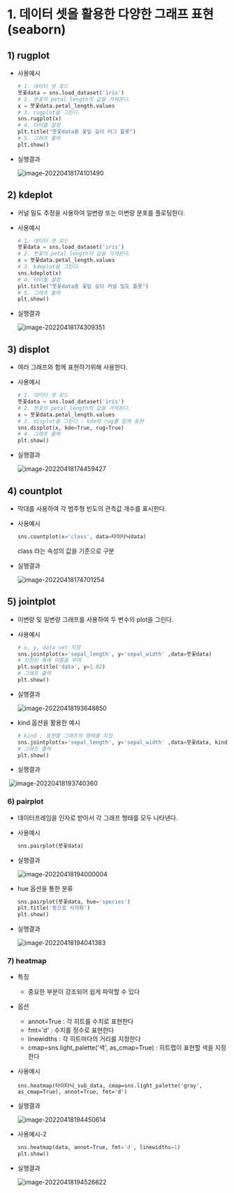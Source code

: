 # 1. 데이터 셋을 활용한 다양한 그래프 표현(seaborn)

## 1) rugplot

- 사용예시

  ```python
  # 1. 데이터 셋 로드
  붓꽃data = sns.load_dataset('iris')
  # 2. 붓꽃의 petal_length의 값을 가져온다.
  x = 붓꽃data.petal_length.values
  # 3. rugplot을 그린다.
  sns.rugplot(x)
  # 4. 타이틀 설정
  plt.title("붓꽃data중 꽃잎 길이 러그 플롯")
  # 5. 그래프 출력
  plt.show()
  ```

- 실행결과

  ![image-20220418174101490](Day15_2.assets/image-20220418174101490.png)

## 2) kdeplot

- 커널 밀도 추정을 사용하여 일변량 또는 이변량 분포를 플로팅한다.

- 사용예시

  ```python
  # 1. 데이터 셋 로드
  붓꽃data = sns.load_dataset('iris')
  # 2. 붓꽃의 petal_length의 값을 가져온다.
  x = 붓꽃data.petal_length.values
  # 3. kdeplot을 그린다.
  sns.kdeplot(x)
  # 4. 타이틀 설정
  plt.title("붓꽃data중 꽃잎 길이 커널 밀도 플롯")
  # 5. 그래프 출력
  plt.show()
  ```

- 실행결과

  ![image-20220418174309351](Day15_2.assets/image-20220418174309351.png)

## 3) displot

- 여러 그래프와 함께 표현하기위해 사용한다.

- 사용예시

  ```python
  # 1. 데이터 셋 로드
  붓꽃data = sns.load_dataset('iris')
  # 2. 붓꽃의 petal_length의 값을 가져온다.
  x = 붓꽃data.petal_length.values
  # 3. displot을 그린다 : kde와 rug를 함께 표현
  sns.displot(x, kde=True, rug=True)
  # 4. 그래프 출력
  plt.show()
  ```

- 실행결과

  ![image-20220418174459427](Day15_2.assets/image-20220418174459427.png)

## 4) countplot

- 막대를 사용하여 각 범주형 빈도의 관측값 개수를 표시한다.

- 사용예시

  ```python
  sns.countplot(x='class', data=타이타닉data)
  ```

  class 라는 속성의 값을 기준으로 구분

- 실행결과

  ![image-20220418174701254](Day15_2.assets/image-20220418174701254.png)

## 5) jointplot

- 이변량 및 일변량 그래프를 사용하여 두 변수의 plot을 그린다.

- 사용예시

  ```python
  # x, y, data set 지정
  sns.jointplot(x='sepal_length', y='sepal_width' ,data=붓꽃data)
  # 지정된 축에 이름을 부여
  plt.suptitle('data', y=1.02) 
  # 그래프 출력
  plt.show()
  ```

- 실행결과

  ![image-20220418193648850](Day15_2.assets/image-20220418193648850.png)

- kind 옵션을 활용한 예시

  ```python
  # kind : 표현할 그래프의 형태를 지정
  sns.jointplot(x='sepal_length', y='sepal_width' ,data=붓꽃data, kind='kde')
  # 그래프 출력
  plt.show()
  ```

- 실행결과

​	![image-20220418193740360](Day15_2.assets/image-20220418193740360.png)

### 6) pairplot

- 데이터프레임을 인자로 받아서 각 그래프 형태를 모두 나타낸다.

- 사용예시

  ```python
  sns.pairplot(붓꽃data)
  ```

- 실행결과

  ![image-20220418194000004](Day15_2.assets/image-20220418194000004.png)

- hue 옵션을 통한 분류

  ```python
  sns.pairplot(붓꽃data, hue='species')
  plt.title('종으로 시각화')
  plt.show()
  ```

- 실행결과

  ![image-20220418194041383](Day15_2.assets/image-20220418194041383.png)

### 7) heatmap

- 특징
  - 중요한 부분이 강조되어 쉽게 파악할 수 있다

- 옵션

  - annot=True : 각 히트를 수치로 표현한다
  - fmt='d' : 수치를 정수로 표현한다
  - linewidths : 각 히트마다의 거리를 지정한다
  - cmap=sns.light_palette('색', as_cmap=True) : 히트맵이 표현할 색을 지정한다

- 사용예시

  ``sns.heatmap(타이타닉_sub_data, cmap=sns.light_palette('gray', as_cmap=True), annot=True, fmt='d')``

- 실행결과

  ![image-20220418194450614](Day15_2.assets/image-20220418194450614.png)

- 사용예시-2

  ```python
  sns.heatmap(data, annot=True, fmt='d', linewidths=1)
  plt.show()
  ```

- 실행결과

  ![image-20220418194526622](Day15_2.assets/image-20220418194526622.png)

  